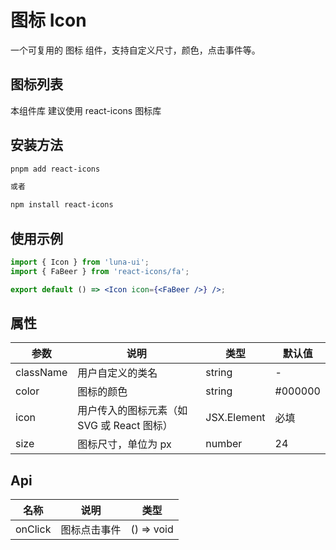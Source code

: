 # 图标 Icon

一个可复用的 图标 组件，支持自定义尺寸，颜色，点击事件等。

## 图标列表

本组件库 建议使用 react-icons 图标库

## 安装方法

```bash
pnpm add react-icons

或者

npm install react-icons
```

## 使用示例

```jsx
import { Icon } from 'luna-ui';
import { FaBeer } from 'react-icons/fa';

export default () => <Icon icon={<FaBeer />} />;
```

## 属性

| 参数      | 说明                                       | 类型        | 默认值  |
| --------- | ------------------------------------------ | ----------- | ------- |
| className | 用户自定义的类名                           | string      | -       |
| color     | 图标的颜色                                 | string      | #000000 |
| icon      | 用户传入的图标元素（如 SVG 或 React 图标） | JSX.Element | 必填    |
| size      | 图标尺寸，单位为 px                        | number      | 24      |

## Api

| 名称    | 说明         | 类型       |
| ------- | ------------ | ---------- |
| onClick | 图标点击事件 | () => void |
